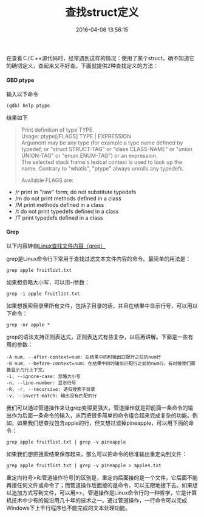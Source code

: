 ﻿---
layout: post
title: 查找struct定义
date: 2016-04-06 13:56:15
tags: 
category: 
comments: true
---


在查看Ｃ/Ｃ++源代码时，经常遇到这样的情况：使用了某个struct，确不知道它的确切定义，查起来又不好查。下面就提供2种查找定义的方法：


#### GBD ptype

输入以下命令    

    (gdb) help ptype 
 结果如下    

> Print definition of type TYPE.    
Usage: ptype[/FLAGS] TYPE | EXPRESSION    
Argument may be any type (for example a type name defined by typedef,
or "struct STRUCT-TAG" or "class CLASS-NAME" or "union UNION-TAG"
or "enum ENUM-TAG") or an expression.    
The selected stack frame's lexical context is used to look up the name.
Contrary to "whatis", "ptype" always unrolls any typedefs.
>
>Available FLAGS are:    
 * /r    print in "raw" form; do not substitute typedefs    
 * /m    do not print methods defined in a class    
 * /M    print methods defined in a class    
 * /t    do not print typedefs defined in a class    
 * /T    print typedefs defined in a class    

#### Grep

以下内容转自[Linux查找文件内容（grep）](http://www.eguidedog.net/linux-tutorial/05-grep.php)

grep是Linux命令行下常用于查找过滤文本文件内容的命令。最简单的用法是：

    grep apple fruitlist.txt 

如果想忽略大小写，可以用-i参数：

    grep -i apple fruitlist.txt 

如果想搜索目录里所有文件，包括子目录的话，并且在结果中显示行号，可以用以下命令：

    grep -nr apple * 

grep的语法支持正则表达式，正则表达式有些复杂，以后再讲解。下面是一些有用的参数：

    -A num, --after-context=num: 在结果中同时输出匹配行之后的num行
    -B num, --before-context=num: 在结果中同时输出匹配行之前的num行，有时候我们需要显示几行上下文。
    -i, --ignore-case: 忽略大小写
    -n, --line-number: 显示行号
    -R, -r, --recursive: 递归搜索子目录
    -v, --invert-match: 输出没有匹配的行

我们可以通过管道操作来让grep变得更强大，管道操作就是把前面一条命令的输出作为后面一条命令的输入，从而把很多简单的命令组合起来完成复杂的功能。例如，如果我们想查找包含apple的行，但又想过滤掉pineapple，可以用下面的命令：

    grep apple fruitlist.txt | grep -v pineapple 

如果我们想把搜索结果保存起来，那么可以把命令的标准输出重定向到文件：

    grep apple fruitlist.txt | grep -v pineapple > apples.txt 

重定向符号>和管道操作符号|的区别是，重定向后面接的是一个文件，它后面不能再接任何文件或命令了；而管道操作后面接的是命令，可以无限地接下去。如果想以追加方式写到文件，可以用>>。管道操作是Linux命令行的一种哲学，它是计算机技术中少有的能沿用几十年的技术之一。通过管道操作，一行命令可以完成Windows下上千行程序也不能完成的文本处理功能。 